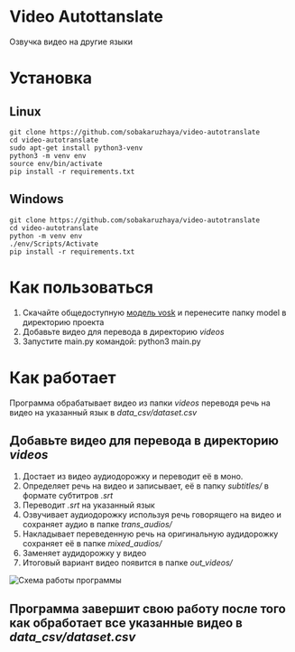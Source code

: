 # Video Autottanslate
Озвучка видео на другие языки

# Установка
## Linux
```
git clone https://github.com/sobakaruzhaya/video-autotranslate
cd video-autotranslate
sudo apt-get install python3-venv
python3 -m venv env
source env/bin/activate
pip install -r requirements.txt
```
## Windows
```
git clone https://github.com/sobakaruzhaya/video-autotranslate
cd video-autotranslate
python -m venv env
./env/Scripts/Activate 
pip install -r requirements.txt
```

# Как пользоваться
1. Скачайте общедоступную [модель vosk](https://alphacephei.com/vosk/models/vosk-model-ru-0.10.zip) и перенесите папку model в директорию проекта
2. Добавьте видео для перевода в директорию *videos*
3. Запустите main.py командой: python3 main.py

# Как работает
Программа обрабатывает видео из папки *videos* переводя речь на видео на указанный язык в *data_csv/dataset.csv*
## Добавьте видео для перевода в директорию *videos*
1. Достает из видео аудиодорожку и переводит её в моно.
2. Определяет речь на видео и записывает, её в папку *subtitles/* в формате субтитров *.srt*
3. Переводит *.srt* на указанный язык
4. Озвучивает аудиодорожку используя речь говорящего на видео и сохраняет аудио в папке *trans_audios/*
5. Накладывает переведенную речь на оригинальную аудидорожку сохраняет её в папке *mixed_audios/*
6. Заменяет аудидорожку у видео
7. Итоговый вариант видео появится в папке *out_videos/*

![Схема работы программы](https://media.discordapp.net/attachments/1078715149977931819/1173153561031483433/photo_2023-11-12_11-38-58_2.jpg)

## Программа завершит свою работу после того как обработает все указанные видео в *data_csv/dataset.csv*

